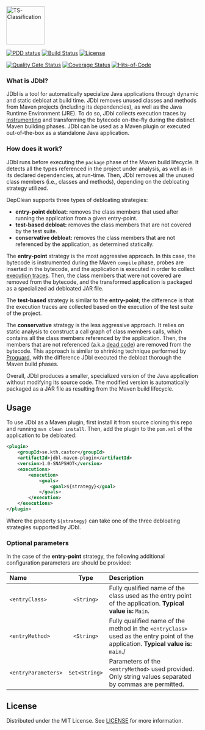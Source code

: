 <img src="https://cesarsotovalero.github.io/img/logos/JDbl_logo.svg" height="100px"  alt="TS-Classification"/>

[![PDD status](http://www.0pdd.com/svg?name=castor-software/jdbl)](http://www.0pdd.com/p?name=castor-software/jdbl)
[![Build Status](https://travis-ci.org/castor-software/jdbl.svg?branch=master)](https://travis-ci.org/castor-software/jdbl)
[![License](https://img.shields.io/badge/license-MIT-green.svg)](https://github.com/teamed/qulice/blob/master/LICENSE.txt)


[![Quality Gate Status](https://sonarcloud.io/api/project_badges/measure?project=castor-software_jdbl&metric=alert_status)](https://sonarcloud.io/dashboard?id=castor-software_jdbl)
[![Coverage Status](https://coveralls.io/repos/github/castor-software/jdbl/badge.svg?branch=master)](https://coveralls.io/github/castor-software/jdbl?branch=master)
[![Hits-of-Code](https://hitsofcode.com/github/castor-software/jdbl)](https://hitsofcode.com/view/github/castor-software/jdbl)

### What is JDbl?

JDbl is a tool for automatically specialize Java applications through dynamic and static debloat at build time. JDbl removes unused classes and methods from Maven projects (including its dependencies), as well as the Java Runtime Environment (JRE). To do so, JDbl collects execution traces by [instrumenting](https://en.wikipedia.org/wiki/Instrumentation_(computer_programming)) and transforming the bytecode on-the-fly during the distinct Maven building phases. JDbl can be used as a Maven plugin or executed out-of-the-box as a standalone Java application.

### How does it work?

JDbl runs before executing the `package` phase of the Maven build lifecycle. It detects all the types referenced in the project under analysis, as well as in its declared dependencies, at run-time. Then, JDbl removes all the unused class members (i.e., classes and methods), depending on the debloating strategy utilized.

DepClean supports three types of debloating strategies:

- **entry-point debloat:** removes the class members that used after running the application from a given entry-point.
- **test-based debloat:** removes the class members that are not covered by the test suite.
- **conservative debloat:** removes the class members that are not referenced by the application, as determined statically.

The **entry-point** strategy is the most aggressive approach. In this case, the bytecode is instrumented during the Maven `compile` phase, probes are inserted in the bytecode, and the application is executed in order to collect [execution traces](https://en.wikipedia.org/wiki/Tracing_(software)). Then, the class members that were not covered are removed from the bytecode, and the transformed application is packaged as a specialized ad debloated JAR file.  

The **test-based** strategy is similar to the **entry-point**; the difference is that the execution traces are collected based on the execution of the test suite of the project.

The **conservative** strategy is the less aggressive approach. It relies on static analysis to construct a call graph of class members calls, which contains all the class members referenced by the application. Then, the members that are not referenced (a.k.a [dead code](https://en.wikipedia.org/wiki/Dead_code)) are removed from the bytecode. This approach is similar to shrinking technique performed by [Proguard](https://www.guardsquare.com/en/products/proguard), with the difference JDbl executed the debloat thorough the Maven build phases.    

Overall, JDbl produces a smaller, specialized version of the Java application without modifying its source code. The modified version is automatically packaged as a JAR file as resulting from the Maven build lifecycle.
 
## Usage

To use JDbl as a Maven plugin, first install it from source cloning this repo and running `mvn clean install`. Then, add the plugin to the `pom.xml` of the application to be debloated:

```xml
<plugin>
    <groupId>se.kth.castor</groupId>
    <artifactId>jdbl-maven-plugin</artifactId>
    <version>1.0-SNAPSHOT</version>
    <executions>
        <execution>
            <goals>
                <goal>${strategy}</goal>
            </goals>
        </execution>
    </executions>
</plugin>
```

Where the property `${strategy}` can take one of the three debloating strategies supported by JDbl.


### Optional parameters

In the case of the **entry-point** strategy, the following additional configuration parameters are should be provided:

| Name   |  Type |   Description      | 
|:----------|:-------------:| :-------------| 
| `<entryClass>` | `<String>` | Fully qualified name of the class used as the entry point of the application. **Typical value is:** `Main`.
| `<entryMethod>` | `<String>` | Fully qualified name of the method in the `<entryClass>` used as the entry point of the application. **Typical value is:** `main`./|
| `<entryParameters>` | `Set<String>` | Parameters of the `<entryMethod>` used provided. Only string values separated by commas are permitted.

## License

Distributed under the MIT License. See [LICENSE](https://github.com/castor-software/jdbl/blob/master/LICENSE.md) for more information.
